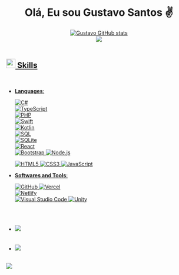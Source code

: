 
<h1 align="center"><b>Olá, Eu sou Gustavo Santos ✌️ </b></h1>
<!--  -->
<p align="center">
  <a href="https://github.com/DenverCoder1/readme-typing-svg"><img src="https://readme-typing-svg.herokuapp.com/?font=Time+New+Roman&color=cyan&size=25&center=true&vCenter=true&width=600&height=100&lines=Desenvolvedor+Web+Mobile;Creativo></a>
</p>
<br>
<p>
Programador web mobile, desenvolvimento de aplicações web e mobile Possuo conhecimento em [ Html, css, c#, sql, react, node.js, php laravel, typescript, javascript, swift, kotlin] e sou apaixonado por criar soluções inovadoras e eficientes. Experiência em todo o ciclo de desenvolvimento, desde a concepção até o lançamento e manutenção de projetos. Busco uma oportunidade em uma empresa desafiadora para aplicar meus conhecimentos e contribuir para o crescimento da equipe.
</p>
<br>

- Desenvolvedor Front-End
- Desenvolvedor Back-End
- Desenvolvedor Mobile
- Desenvolvedor Web
  
<br>

![Gustavo GitHub stats](https://github-readme-stats.vercel.app/api?username=GsantosBr12&theme=tokyonight&show_icons=true)
<br>
<img src="https://user-images.githubusercontent.com/73097560/115834477-dbab4500-a447-11eb-908a-139a6edaec5c.gif"><br><br>
## <img src="https://media2.giphy.com/media/QssGEmpkyEOhBCb7e1/giphy.gif?cid=ecf05e47a0n3gi1bfqntqmob8g9aid1oyj2wr3ds3mg700bl&rid=giphy.gif" width ="25"><b> Skills</b>
<br>
<p align="center">
  
- **Languages**:

  ![C#](https://img.shields.io/badge/C%23-239120?style=for-the-badge&logo=c-sharp&logoColor=white)  
   ![TypeScript](https://img.shields.io/badge/TypeScript-007ACC?style=for-the-badge&logo=typescript&logoColor=white)  
   ![PHP](https://img.shields.io/badge/PHP-777BB4?style=for-the-badge&logo=php&logoColor=white)   
   ![Swift](https://img.shields.io/badge/Swift-FA7343?style=for-the-badge&logo=swift&logoColor=white)   
   ![Kotlin](https://img.shields.io/badge/Kotlin-0095D5?&style=for-the-badge&logo=kotlin&logoColor=white)  
   ![SQL](https://img.shields.io/badge/MySQL-00000F?style=for-the-badge&logo=mysql&logoColor=white)   
  ![SQLite](https://img.shields.io/badge/SQLite-07405E?style=for-the-badge&logo=sqlite&logoColor=white)  
   ![React](https://img.shields.io/badge/React-20232A?style=for-the-badge&logo=react&logoColor=61DAFB)   
  ![Bootstrap](https://img.shields.io/badge/Bootstrap-563D7C?style=for-the-badge&logo=bootstrap&logoColor=white)
   ![Node.js](https://img.shields.io/badge/Node.js-43853D?style=for-the-badge&logo=node.js&logoColor=white)

   ![HTML5](https://img.shields.io/badge/HTML5%20-%23E34F26.svg?style=for-the-badge&logo=html5&logoColor=white)
   ![CSS3](https://img.shields.io/badge/CSS%20-%231572B6.svg?style=for-the-badge&logo=css3&logoColor=white)
   ![JavaScript](https://img.shields.io/badge/JavaScript%20-%23F7DF1E.svg?style=for-the-badge&logo=javascript&logoColor=black)


- **Softwares and Tools**:

  ![GitHub](https://img.shields.io/badge/GitHub-100000?style=for-the-badge&logo=github&logoColor=white)
  ![Vercel]( https://img.shields.io/badge/Vercel-000000?style=for-the-badge&logo=vercel&logoColor=white)   
  ![Netlify](https://img.shields.io/badge/Netlify-00C7B7?style=for-the-badge&logo=netlify&logoColor=white)  
  ![Visual Studio Code](https://img.shields.io/badge/Visual_Studio_Code-0078D4?style=for-the-badge&logo=visual%20studio%20code&logoColor=white)
  ![Unity](https://img.shields.io/badge/Unity-100000?style=for-the-badge&logo=unity&logoColor=white)  


</p>
<br>
</a>
</div>
<br>
<div align='left'>
<ul>
<li>
<a href="https://www.linkedin.com/in/gustavo-santos-002415288/" target="_blank">
<img src="https://img.shields.io/badge/LinkedIn-0077B5?style=for-the-badge&logo=linkedin&logoColor=white"/>
</a>
</li>
<br>
<br>
<li>
<a href="mailto:gustavoatanasiosantos@gmail.com" target="_blank">
<img src="https://img.shields.io/badge/Gmail-D14836?style=for-the-badge&logo=gmail&logoColor=white" />
</a>
</li>	
</ul>
</div>
<br>
<img src="https://user-images.githubusercontent.com/73097560/115834477-dbab4500-a447-11eb-908a-139a6edaec5c.gif">
<br>
<br>
<br>
<div align='center'>
</div>
